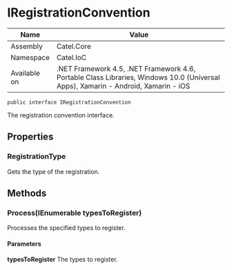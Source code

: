 

# IRegistrationConvention

Name|Value
---|---
Assembly|Catel.Core
Namespace|Catel.IoC
Available on|.NET Framework 4.5, .NET Framework 4.6, Portable Class Libraries, Windows 10.0 (Universal Apps), Xamarin - Android, Xamarin - iOS

```
public interface IRegistrationConvention
```

The registration convention interface.



## Properties

### RegistrationType

Gets the type of the registration.



## Methods

### Process(IEnumerable<Type> typesToRegister)

Processes the specified types to register.

#### Parameters

**typesToRegister**
The types to register.



